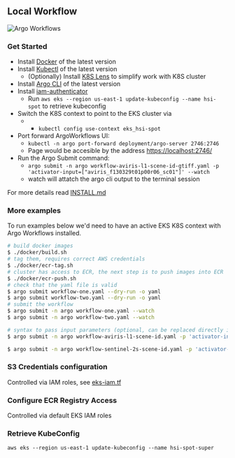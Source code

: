## Local Workflow

![Argo Workflows](https://argoproj.github.io/argo-workflows/assets/argo.png)

### Get Started

* Install [Docker](https://www.docker.com/) of the latest version
* Install [Kubectl](https://kubernetes.io/docs/tasks/tools/) of the latest version
  * (Optionally) Install [K8S Lens](https://k8slens.dev/) to simplify work with K8S cluster
* Install [Argo CLI](https://github.com/argoproj/argo-workflows/releases/tag/v3.2.2) of the latest version
* Install [iam-authenticator](https://docs.aws.amazon.com/eks/latest/userguide/install-aws-iam-authenticator.html)
  * Run `aws eks --region us-east-1 update-kubeconfig --name hsi-spot` to retrieve kubeconfig
* Switch the K8S context to point to the EKS cluster via
  * * `kubectl config use-context eks_hsi-spot`
* Port forward ArgoWorkflows UI:
  * `kubectl -n argo port-forward deployment/argo-server 2746:2746`
  * Page would be accesible by the address [https://localhost:2746/](https://localhost:2746/)
* Run the Argo Submit command: 
  * `argo submit -n argo workflow-aviris-l1-scene-id-gtiff.yaml -p 'activator-input=["aviris_f130329t01p00r06_sc01"]' --watch`
  * watch will attatch the argo cli output to the terminal session

For more details read [INSTALL.md](./INSTALL.md)


### More examples

To run examples below we'd need to have an active EKS K8S context with Argo Workflows installed.

```bash
# build docker images
$ ./docker/build.sh
# tag them, requires correct AWS credentials
$ ./docker/ecr-tag.sh
# cluster has access to ECR, the next step is to push images into ECR
$ ./docker/ecr-push.sh
# check that the yaml file is valid
$ argo submit workflow-one.yaml --dry-run -o yaml
$ argo submit workflow-two.yaml --dry-run -o yaml
# submit the workflow
$ argo submit -n argo workflow-one.yaml --watch 
$ argo submit -n argo workflow-two.yaml --watch 

# syntax to pass input parameters (optional, can be replaced directly in the yaml file)
$ argo submit -n argo workflow-aviris-l1-scene-id.yaml -p 'activator-input=["aviris_f130329t01p00r06_sc01"]' --watch

$ argo submit -n argo workflow-sentinel-2s-scene-id.yaml -p 'activator-input=["S2B_23XNK_20210819_0_L2A"]' --watch
```

### S3 Credentials configuration

Controlled via IAM roles, see [eks-iam.tf](../../terraform/eks-iam.tf)

### Configure ECR Registry Access

Controlled via default EKS IAM roles

### Retrieve KubeConfig

```
aws eks --region us-east-1 update-kubeconfig --name hsi-spot-super
```
